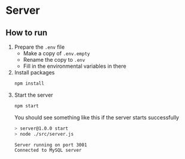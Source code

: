 # Server
## How to run
1. Prepare the `.env` file
    - Make a copy of `.env.empty`
    - Rename the copy to `.env`
    - Fill in the environmental variables in there
2. Install packages
    ```bash
    npm install
    ```
3. Start the server
    ```bash
    npm start
    ```
    You should see something like this if the server starts successfully
    ```bash
    > server@1.0.0 start
    > node ./src/server.js

    Server running on port 3001
    Connected to MySQL server
    ```